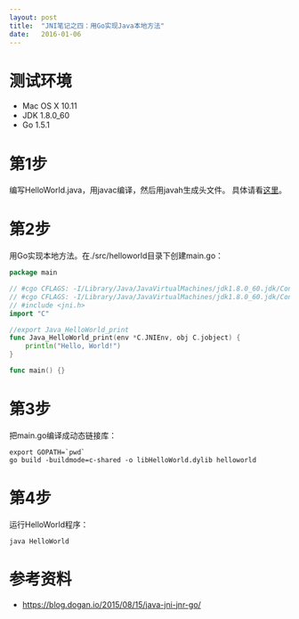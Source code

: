 ```yaml
---
layout: post
title:  "JNI笔记之四：用Go实现Java本地方法"
date:   2016-01-06
---
```


# 测试环境
* Mac OS X 10.11
* JDK 1.8.0_60
* Go 1.5.1

# 第1步
编写HelloWorld.java，用javac编译，然后用javah生成头文件。
具体请看[这里](/myblog/2016/01/05/jni-helloworld.html)。

# 第2步
用Go实现本地方法。在./src/helloworld目录下创建main.go：

```go
package main

// #cgo CFLAGS: -I/Library/Java/JavaVirtualMachines/jdk1.8.0_60.jdk/Contents/Home/include
// #cgo CFLAGS: -I/Library/Java/JavaVirtualMachines/jdk1.8.0_60.jdk/Contents/Home/include/darwin
// #include <jni.h>
import "C"

//export Java_HelloWorld_print
func Java_HelloWorld_print(env *C.JNIEnv, obj C.jobject) {
    println("Hello, World!")
}

func main() {}
```

# 第3步
把main.go编译成动态链接库：

```shell
export GOPATH=`pwd`
go build -buildmode=c-shared -o libHelloWorld.dylib helloworld
```

# 第4步
运行HelloWorld程序：

```shell
java HelloWorld
```

# 参考资料
* https://blog.dogan.io/2015/08/15/java-jni-jnr-go/
